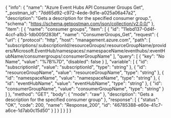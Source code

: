 {
  "info": {
    "name": "Azure Event Hubs API Consumer Groups Get",
    "_postman_id": "7dd65d92-c972-4ede-9d1e-a025a06a47a2",
    "description": "Gets a description for the specified consumer group.",
    "schema": "https://schema.getpostman.com/json/collection/v2.0.0/"
  },
  "item": [
    {
      "name": "consumer groups",
      "item": [
        {
          "id": "11ebd137-0d4f-4ccf-a1b3-1db005f283bf",
          "name": "ConsumerGroups_Get",
          "request": {
            "url": {
              "protocol": "http",
              "host": "management.azure.com",
              "path": [
                "subscriptions/:subscriptionId/resourceGroups/:resourceGroupName/providers/Microsoft.EventHub/namespaces/:namespaceName/eventhubs/:eventHubName/consumergroups/:consumerGroupName"
              ],
              "query": [
                {
                  "key": "No Name",
                  "value": "%7B%7D",
                  "disabled": false
                }
              ],
              "variable": [
                {
                  "id": "subscriptionId",
                  "value": "subscriptionId",
                  "type": "string"
                },
                {
                  "id": "resourceGroupName",
                  "value": "resourceGroupName",
                  "type": "string"
                },
                {
                  "id": "namespaceName",
                  "value": "namespaceName",
                  "type": "string"
                },
                {
                  "id": "eventHubName",
                  "value": "eventHubName",
                  "type": "string"
                },
                {
                  "id": "consumerGroupName",
                  "value": "consumerGroupName",
                  "type": "string"
                }
              ]
            },
            "method": "GET",
            "body": {
              "mode": "raw"
            },
            "description": "Gets a description for the specified consumer group"
          },
          "response": [
            {
              "status": "OK",
              "code": 200,
              "name": "Response_200",
              "id": "46785388-e60e-41c7-a6ce-1d7ab0c15d50"
            }
          ]
        }
      ]
    }
  ]
}